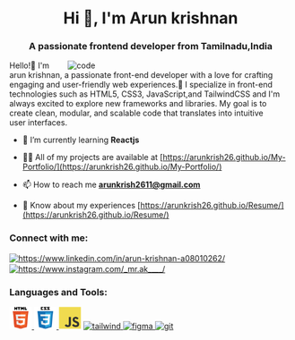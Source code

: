 <h1 align="center">Hi 👋, I'm Arun krishnan</h1>
<h3 align="center">A passionate frontend developer from Tamilnadu,India</h3>

<img align="right" src="https://cdn.dribbble.com/users/1162077/screenshots/3848914/media/320984a9ca58b3c73274c9259ecf6de8.gif" width="400" alt="code">
 <p align="left">

 Hello!👋 I'm arun krishnan, a passionate front-end developer with a love for crafting engaging and user-friendly web experiences.🌟 I specialize in front-end technologies such as HTML5, CSS3,  JavaScript,and TailwindCSS and I'm always excited to explore new frameworks and libraries. My goal is to create clean, modular, and scalable code that translates into intuitive user interfaces. </p>

- 🌱 I’m currently learning **Reactjs**

- 👨‍💻 All of my projects are available at [https://arunkrish26.github.io/My-Portfolio/](https://arunkrish26.github.io/My-Portfolio/)

- 📫 How to reach me **arunkrish2611@gmail.com**

- 📄 Know about my experiences [https://arunkrish26.github.io/Resume/](https://arunkrish26.github.io/Resume/)

<h3 align="left">Connect with me:</h3>
<p align="left">
<a href="https://linkedin.com/in/https://www.linkedin.com/in/arun-krishnan-a08010262/" target="blank"><img align="center" src="https://raw.githubusercontent.com/rahuldkjain/github-profile-readme-generator/master/src/images/icons/Social/linked-in-alt.svg" alt="https://www.linkedin.com/in/arun-krishnan-a08010262/" height="30" width="40" />
</a><a href="https://instagram.com/https://www.instagram.com/_mr.ak____/" target="blank"><img align="center" src="https://raw.githubusercontent.com/rahuldkjain/github-profile-readme-generator/master/src/images/icons/Social/instagram.svg" alt="https://www.instagram.com/_mr.ak____/" height="30" width="40" /></a>
</p>

<h3 align="left">Languages and Tools:</h3>
<p align="left"> 

<a href="https://www.w3.org/html/" target="_blank" rel="noreferrer"><img src="https://raw.githubusercontent.com/devicons/devicon/master/icons/html5/html5-original-wordmark.svg" alt="html5" width="40" height="40"/><a href="https://www.w3schools.com/css/" target="_blank" rel="noreferrer"> <img src="https://raw.githubusercontent.com/devicons/devicon/master/icons/css3/css3-original-wordmark.svg" alt="css3" width="40" height="40"/></a><a href="https://developer.mozilla.org/en-US/docs/Web/JavaScript" target="_blank" rel="noreferrer"> 
<img src="https://raw.githubusercontent.com/devicons/devicon/master/icons/javascript/javascript-original.svg" alt="javascript" width="40" height="40"/></a> 
<a href="https://tailwindcss.com/" target="_blank" rel="noreferrer"> <img src="https://www.vectorlogo.zone/logos/tailwindcss/tailwindcss-icon.svg" alt="tailwind" width="40" height="40"/> </a> <a href="https://www.figma.com/" target="_blank" rel="noreferrer"><img src="https://www.vectorlogo.zone/logos/figma/figma-icon.svg" alt="figma" width="40" height="40"/> </a> 
<a href="https://git-scm.com/" target="_blank" rel="noreferrer"><img src="https://www.vectorlogo.zone/logos/git-scm/git-scm-icon.svg" alt="git" width="40" height="40"/> </a> </p>

